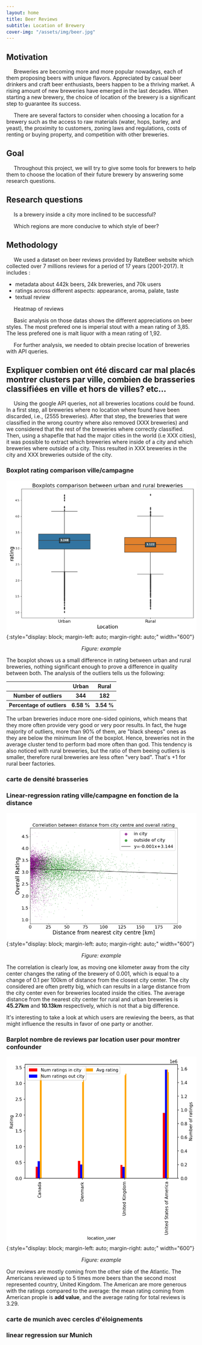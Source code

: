 ```yaml
---
layout: home
title: Beer Reviews
subtitle: Location of Brewery
cover-img: "/assets/img/beer.jpg"
---
```


## Motivation

&nbsp;&nbsp;&nbsp;&nbsp; Breweries are becoming more and more popular nowadays, each of them proposing beers with unique flavors. Appreciated by casual beer drinkers and craft beer enthusiasts, beers happen to be a thriving market. A rising amount of new breweries have emerged in the last decades. When starting a new brewery, the choice of location of the brewery is a significant step to guarantee its success.  

&nbsp;&nbsp;&nbsp;&nbsp; There are several factors to consider when choosing a location for a brewery such as the access to raw materials (water, hops, barley, and yeast), the proximity to customers, zoning laws and regulations, costs of renting or buying property, and competition with other breweries.  

## Goal

&nbsp;&nbsp;&nbsp;&nbsp; Throughout this project, we will try to give some tools for brewers to help them to choose the location of their future brewery by answering some research questions.

## Research questions

&nbsp;&nbsp;&nbsp;&nbsp; Is a brewery inside a city more inclined to be successful?

&nbsp;&nbsp;&nbsp;&nbsp; Which regions are more conducive to which style of beer?

## Methodology

&nbsp;&nbsp;&nbsp;&nbsp; We used a dataset on beer reviews provided by RateBeer website which collected over 7 millions reviews for a period of 17 years (2001-2017). It includes :
- metadata about 442k beers, 24k breweries, and 70k users
- ratings across different aspects: appearance, aroma, palate, taste
- textual review

&nbsp;&nbsp;&nbsp;&nbsp; Heatmap of reviews

<div class="flourish-embed flourish-heatmap" data-src="visualisation/12245524"><script src="https://public.flourish.studio/resources/embed.js"></script></div>

&nbsp;&nbsp;&nbsp;&nbsp; Basic analysis on those datas shows the different appreciations on beer styles. The most prefered one is imperial stout with a mean rating of 3,85. The less prefered one is malt liquor with a mean rating of 1,92.

<div class="flourish-embed flourish-chart" data-src="visualisation/12232997"><script src="https://public.flourish.studio/resources/embed.js"></script></div>

&nbsp;&nbsp;&nbsp;&nbsp; For further analysis, we needed to obtain precise location of breweries with API queries. 

<div class="flourish-embed flourish-map" data-src="visualisation/12253983"><script src="https://public.flourish.studio/resources/embed.js"></script></div>

## Expliquer combien ont été discard car mal placés montrer clusters par ville, combien de brasseries classifiées en ville et hors de villes? etc… 
&nbsp;&nbsp;&nbsp;&nbsp; Using the google API queries, not all breweries locations could be found. In a first step, all breweries where no location where found have been discarded, i.e., (2555 breweries). After that step, the breweries that were classified in the wrong country where also removed (XXX breweries) and we considered that the rest of the breweries where correctly classified. Then, using a shapefile that had the major cities in the world (i.e XXX cities), it was possible to extract which breweries where inside of a city and which breweries where outside of a city. Thiss resulted in XXX breweries in the city and XXX breweries outside of the city.



### Boxplot rating comparison ville/campagne


![ Image description ](./images/boxplots_comparison.png){:style="display: block; margin-left: auto; margin-right: auto;" width="600"}
<center><i>Figure: example</i></center>

The boxplot shows us a small difference in rating between urban and rural breweries, nothing significant enough to prove a difference in quality between both. The analysis of the outliers tells us the following:


<table align="center">
  <tr>
    <th></th>
    <th>Urban</th>
    <th>Rural</th>
  </tr>
  <tr>
    <th>Number of outliers</th>
    <th>344</th>
    <th>182</th>
  </tr>
  <tr>
    <th>Percentage of outliers</th>
    <th>6.58 %</th>
    <th>3.54 %</th>
  </tr>
</table>

The urban breweries induce more one-sided opinions, which means that they more often provide very good or very poor results. In fact, the huge majority of outliers, more than 90% of them, are "black sheeps" ones as they are below the minimum line of the boxplot. Hence, breweries not in the average cluster tend to perform bad more often than god. This tendency is also noticed with rural breweries, but the ratio of them beeing outliers is smaller, therefore rural breweries are less often "very bad". That's +1 for rural beer factories.


### carte de densité brasseries

### Linear-regression rating ville/campagne en fonction de la distance
![ Image description ](./images/Correlation_city_center_rating.png){:style="display: block; margin-left: auto; margin-right: auto;" width="600"}
<center><i>Figure: example</i></center>

The correlation is clearly low, as moving one kilometer away from the city center changes the rating of the brewery of 0.001, which is equal to a change of 0.1 per 100km of distance from the closest city center. The city considered are often pretty big, which can results in a large distance from the city center even for breweries located inside the cities. The average distance from the nearest city center for rural and urban breweries is **45.27km** and **10.13km** respectively, which is not that a big difference.  

It's interesting to take a look at which users are rewieving the beers, as that might influence the results in favor of one party or another.

### Barplot nombre de reviews par location user pour montrer confounder
![ Image description ](./images/plot_cofounder.png){:style="display: block; margin-left: auto; margin-right: auto;" width="600"}
<center><i>Figure: example</i></center>

Our reviews are mostly coming from the other side of the Atlantic. The Americans reviewed up to 5 times more beers than the second most represented country, United Kingdom. The American are more generous with the ratings compared to the average: the mean rating coming from American prople is **add value**, and the average rating for total reviews is 3.29.


### carte de munich avec cercles d'éloignements
### linear regression sur Munich

